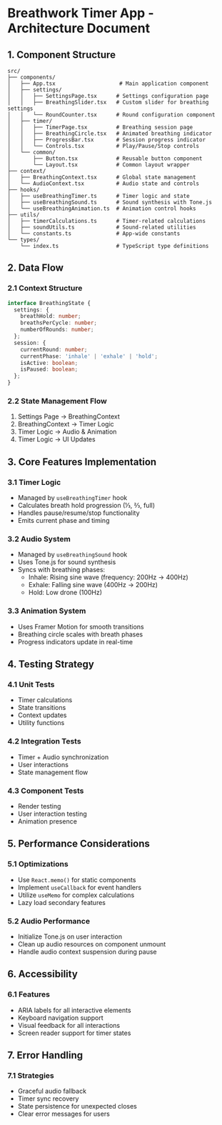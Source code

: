 # Breathwork Timer App - Architecture Document

## 1. Component Structure

```
src/
├── components/
│   ├── App.tsx                    # Main application component
│   ├── settings/
│   │   ├── SettingsPage.tsx      # Settings configuration page
│   │   ├── BreathingSlider.tsx   # Custom slider for breathing settings
│   │   └── RoundCounter.tsx      # Round configuration component
│   ├── timer/
│   │   ├── TimerPage.tsx         # Breathing session page
│   │   ├── BreathingCircle.tsx   # Animated breathing indicator
│   │   ├── ProgressBar.tsx       # Session progress indicator
│   │   └── Controls.tsx          # Play/Pause/Stop controls
│   └── common/
│       ├── Button.tsx            # Reusable button component
│       └── Layout.tsx            # Common layout wrapper
├── context/
│   ├── BreathingContext.tsx      # Global state management
│   └── AudioContext.tsx          # Audio state and controls
├── hooks/
│   ├── useBreathingTimer.ts      # Timer logic and state
│   ├── useBreathingSound.ts      # Sound synthesis with Tone.js
│   └── useBreathingAnimation.ts  # Animation control hooks
├── utils/
│   ├── timerCalculations.ts      # Timer-related calculations
│   ├── soundUtils.ts             # Sound-related utilities
│   └── constants.ts              # App-wide constants
└── types/
    └── index.ts                  # TypeScript type definitions
```

## 2. Data Flow

### 2.1 Context Structure
```typescript
interface BreathingState {
  settings: {
    breathHold: number;
    breathsPerCycle: number;
    numberOfRounds: number;
  };
  session: {
    currentRound: number;
    currentPhase: 'inhale' | 'exhale' | 'hold';
    isActive: boolean;
    isPaused: boolean;
  };
}
```

### 2.2 State Management Flow
1. Settings Page → BreathingContext
2. BreathingContext → Timer Logic
3. Timer Logic → Audio & Animation
4. Timer Logic → UI Updates

## 3. Core Features Implementation

### 3.1 Timer Logic
- Managed by `useBreathingTimer` hook
- Calculates breath hold progression (⅓, ⅔, full)
- Handles pause/resume/stop functionality
- Emits current phase and timing

### 3.2 Audio System
- Managed by `useBreathingSound` hook
- Uses Tone.js for sound synthesis
- Syncs with breathing phases:
  - Inhale: Rising sine wave (frequency: 200Hz → 400Hz)
  - Exhale: Falling sine wave (400Hz → 200Hz)
  - Hold: Low drone (100Hz)

### 3.3 Animation System
- Uses Framer Motion for smooth transitions
- Breathing circle scales with breath phases
- Progress indicators update in real-time

## 4. Testing Strategy

### 4.1 Unit Tests
- Timer calculations
- State transitions
- Context updates
- Utility functions

### 4.2 Integration Tests
- Timer + Audio synchronization
- User interactions
- State management flow

### 4.3 Component Tests
- Render testing
- User interaction testing
- Animation presence

## 5. Performance Considerations

### 5.1 Optimizations
- Use `React.memo()` for static components
- Implement `useCallback` for event handlers
- Utilize `useMemo` for complex calculations
- Lazy load secondary features

### 5.2 Audio Performance
- Initialize Tone.js on user interaction
- Clean up audio resources on component unmount
- Handle audio context suspension during pause

## 6. Accessibility

### 6.1 Features
- ARIA labels for all interactive elements
- Keyboard navigation support
- Visual feedback for all interactions
- Screen reader support for timer states

## 7. Error Handling

### 7.1 Strategies
- Graceful audio fallback
- Timer sync recovery
- State persistence for unexpected closes
- Clear error messages for users 